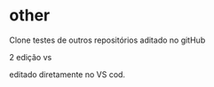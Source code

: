 # other
 Clone testes de outros repositórios
aditado no gitHub


2 edição vs

editado diretamente no VS cod.